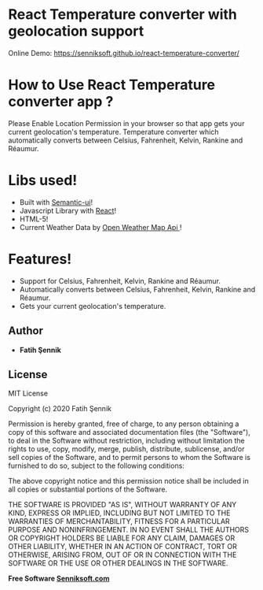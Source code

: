 # React Temperature converter with geolocation support

Online Demo: https://senniksoft.github.io/react-temperature-converter/

# How to Use React Temperature converter app ?
Please Enable Location Permission in your browser so that app gets your current geolocation's temperature.
                        Temperature converter which automatically converts between Celsius, Fahrenheit, Kelvin, Rankine and Réaumur.

#  Libs used!
  - Built with [Semantic-ui](https://semantic-ui.com/)!
  - Javascript Library with [React](https://reactjs.org/)! 
  - HTML-5!
  - Current Weather Data by [Open Weather Map Api ](https://home.openweathermap.org/)! 
  
#  Features!
  - Support for Celsius, Fahrenheit, Kelvin, Rankine and Réaumur.
  - Automatically converts between Celsius, Fahrenheit, Kelvin, Rankine and Réaumur.
  - Gets your current geolocation's temperature.

## Author

* **Fatih Şennik**

License
----
MIT License

Copyright (c) 2020 Fatih Şennik

Permission is hereby granted, free of charge, to any person obtaining a copy
of this software and associated documentation files (the "Software"), to deal
in the Software without restriction, including without limitation the rights
to use, copy, modify, merge, publish, distribute, sublicense, and/or sell
copies of the Software, and to permit persons to whom the Software is
furnished to do so, subject to the following conditions:

The above copyright notice and this permission notice shall be included in all
copies or substantial portions of the Software.

THE SOFTWARE IS PROVIDED "AS IS", WITHOUT WARRANTY OF ANY KIND, EXPRESS OR
IMPLIED, INCLUDING BUT NOT LIMITED TO THE WARRANTIES OF MERCHANTABILITY,
FITNESS FOR A PARTICULAR PURPOSE AND NONINFRINGEMENT. IN NO EVENT SHALL THE
AUTHORS OR COPYRIGHT HOLDERS BE LIABLE FOR ANY CLAIM, DAMAGES OR OTHER
LIABILITY, WHETHER IN AN ACTION OF CONTRACT, TORT OR OTHERWISE, ARISING FROM,
OUT OF OR IN CONNECTION WITH THE SOFTWARE OR THE USE OR OTHER DEALINGS IN THE
SOFTWARE.

**Free Software [Senniksoft.com](http://www.senniksoft.com/)**